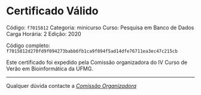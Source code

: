 # Certificado Válido

Código: `f7015812`
Categoria: minicurso
Curso: Pesquisa em Banco de Dados
Carga Horária: 2
Edição: 2020


Código completo: `f7015812d270fd9f094273babb6fb1ca9f894f5ad14dfe76711ea3ec47c215cb`


Este certificado foi expedido pela Comissão organizadora do IV Curso de Verão em Bioinformática da UFMG.

----

Qualquer dúvida contacte a [_Comissão Organizadora_](<mailto:cursobioinfoufmg@gmail.com$subject=[Certificados]>)

